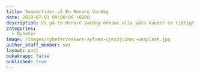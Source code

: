 ```yaml
---
title: Sommartider på En Renare Vardag
date: 2019-07-01 09:00:00 +0200
description: Vi på En Renare Vardag önksar alla våra kunder en riktigt härlig sommar
categories:
  - Nyheter
image: /images/nyheter/oskars-sylwan-ujex3ju1nac-unsplash.jpg
author_staff_member: set
layout: post
bokaknapp: false
published: true
---
```


